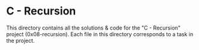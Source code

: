 # C - Recursion

This directory contains all the solutions & code for the "C - Recursion" project (0x08-recursion).
Each file in this directory corresponds to a task in the project.
